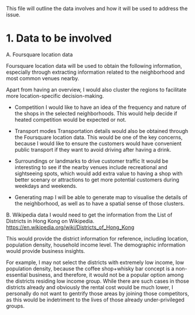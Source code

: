 This file will outline the data involves and how it will be used to address the issue. 

# 1. Data to be involved

A. Foursquare location data

Foursquare location data will be used to obtain the following information, especially through extracting information related to the neighborhood and most common venues nearby. 

Apart from having an overview, I would also cluster the regions to facilitate more location-specific decision-making. 

- Competition
  I would like to have an idea of the frequency and nature of the shops in the selected neighborhoods. This would help decide if heated competition would be expected or not. 

- Transport modes
  Transportation details would also be obtained through the Foursquare location data. This would be one of the key concerns, because I would like to ensure the customers would have convenient public transport if they want to avoid driving after having a drink. 

- Surroundings or landmarks to drive customer traffic
  It would be interesting to see if the nearby venues include recreational and sightseeing spots, which would add extra value to having a shop with better scenary or attractions to get more potential customers during weekdays and weekends. 

- Generating map
  I will be able to generate map to visualise the details of the neighborhood, as well as to have a spatial sense of those clusters. 


B. Wikipedia data
I would need to get the information from the List of Districts in Hong Kong on Wikipedia.
https://en.wikipedia.org/wiki/Districts_of_Hong_Kong

This would provide the district information for reference, including location, population density, household income level. The demographic information would provide business insights.

For example, I may not select the districts with extremely low income, low population density, because the coffee shop+whisky bar concept is a non-essential business, and therefore, it would not be a popular option among the districts residing low income group. While there are such cases in those districts already and obviously the rental cost would be much lower, I personally do not want to gentrify those areas by joining those competitors, as this would be indetriment to the lives of those already under-privileged groups. 
